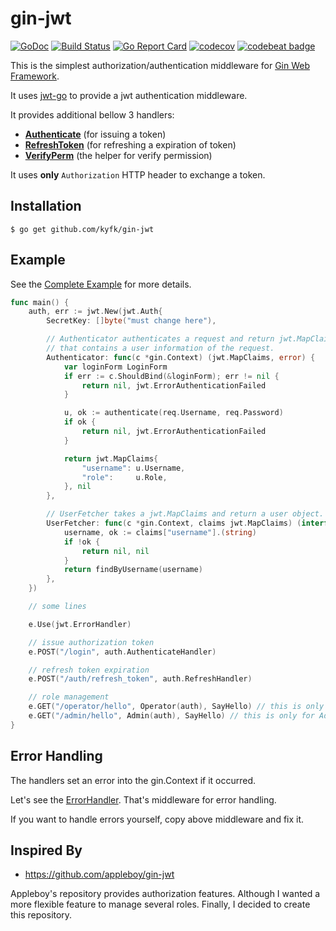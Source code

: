 # gin-jwt

[![GoDoc](https://godoc.org/github.com/kyfk/gin-jwt?status.svg)](https://godoc.org/github.com/kyfk/gin-jwt)
[![Build Status](https://cloud.drone.io/api/badges/kyfk/gin-jwt/status.svg)](https://cloud.drone.io/kyfk/gin-jwt)
[![Go Report Card](https://goreportcard.com/badge/github.com/kyfk/gin-jwt)](https://goreportcard.com/report/github.com/kyfk/gin-jwt)
[![codecov](https://codecov.io/gh/kyfk/gin-jwt/branch/master/graph/badge.svg)](https://codecov.io/gh/kyfk/gin-jwt)
[![codebeat badge](https://codebeat.co/badges/d45a5e1a-6745-4945-8201-7d9f256fb817)](https://codebeat.co/projects/github-com-kyfk-gin-jwt-master)


This is the simplest authorization/authentication middleware for [Gin Web Framework](https://github.com/gin-gonic/gin).

It uses [jwt-go](github.com/dgrijalva/jwt-go) to provide a jwt authentication middleware.

It provides additional bellow 3 handlers:
- [**Authenticate**](https://godoc.org/github.com/kyfk/gin-jwt#Auth.Authenticate) (for issuing a token)
- [**RefreshToken**](https://godoc.org/github.com/kyfk/gin-jwt#Auth.RefreshToken) (for refreshing a expiration of token)
- [**VerifyPerm**](https://godoc.org/github.com/kyfk/gin-jwt#Auth.VerifyPerm) (the helper for verify permission)

It uses **only** `Authorization` HTTP header to exchange a token.

## Installation

```
$ go get github.com/kyfk/gin-jwt
```

## Example

See the [Complete Example](https://github.com/kyfk/git-jwt/blob/master/example/main.go) for more details.

```go
func main() {
    auth, err := jwt.New(jwt.Auth{
        SecretKey: []byte("must change here"),

        // Authenticator authenticates a request and return jwt.MapClaims
        // that contains a user information of the request.
        Authenticator: func(c *gin.Context) (jwt.MapClaims, error) {
            var loginForm LoginForm
            if err := c.ShouldBind(&loginForm); err != nil {
                return nil, jwt.ErrorAuthenticationFailed
            }

            u, ok := authenticate(req.Username, req.Password)
            if ok {
                return nil, jwt.ErrorAuthenticationFailed
            }

            return jwt.MapClaims{
                "username": u.Username,
                "role":     u.Role,
            }, nil
        },

        // UserFetcher takes a jwt.MapClaims and return a user object.
        UserFetcher: func(c *gin.Context, claims jwt.MapClaims) (interface{}, error) {
            username, ok := claims["username"].(string)
            if !ok {
                return nil, nil
            }
            return findByUsername(username)
        },
    })

    // some lines

    e.Use(jwt.ErrorHandler)

    // issue authorization token
    e.POST("/login", auth.AuthenticateHandler)

    // refresh token expiration
    e.POST("/auth/refresh_token", auth.RefreshHandler)

    // role management
    e.GET("/operator/hello", Operator(auth), SayHello) // this is only for Operator
    e.GET("/admin/hello", Admin(auth), SayHello) // this is only for Admin
}
```

## Error Handling

The handlers set an error into the gin.Context if it occurred.

Let's see the [ErrorHandler](https://github.com/kyfk/gin-jwt/blob/master/jwt.go#L46-L70).
That's middleware for error handling.

If you want to handle errors yourself, copy above middleware and fix it.

## Inspired By

- https://github.com/appleboy/gin-jwt

Appleboy's repository provides authorization features.
Although I wanted a more flexible feature to manage several roles.
Finally, I decided to create this repository.
